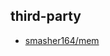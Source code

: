 ## third-party

- [smasher164/mem](https://github.com/gaoxinge/something/tree/master/learn%20go/learn%20from%20src/third-party/1)